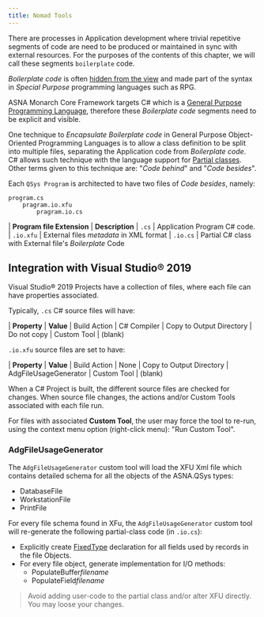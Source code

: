 ```yaml
---
title: Nomad Tools
---
```


There are processes in Application development where trivial repetitive segments of code are need to be produced or maintained in sync with external resources. For the purposes of the contents of this chapter, we will call these segments `boilerplate` code.

*Boilerplate code* is often [hidden from the view](/concepts/program-structure/rpg-language-support.html) and made part of the syntax in *Special Purpose* programming languages such as RPG.

ASNA Monarch Core Framework targets C# which is a [General Purpose Programming Language](https://en.wikipedia.org/wiki/General-purpose_programming_language), therefore these *Boilerplate code* segments need to be explicit and visible.

One technique to *Encapsulate Boilerplate code* in General Purpose Object-Oriented Programming Languages is to allow a class definition to be split into multiple files, separating the Application code from *Boilerplate code*. C# allows such technique with the language support for [Partial classes](https://docs.microsoft.com/en-us/dotnet/csharp/programming-guide/classes-and-structs/partial-classes-and-methods). Other terms given to this technique are: "*Code behind*" and "*Code besides*".

Each `QSys Program` is architected to have two files of *Code besides*, namely:

```
program.cs
    pragram.io.xfu
        pragram.io.cs
```

| **Program file Extension**   | **Description** 
| `.cs`           | Application Program C# code.
| `.io.xfu`       | External files *metadata* in XML format
| `.io.cs`        | Partial C# class with External file's *Boilerplate* Code


## Integration with Visual Studio&reg; 2019

Visual Studio&reg; 2019 Projects have a collection of files, where each file can have properties associated.

Typically, `.cs` C# source files will have:

| **Property**             | **Value**
| Build Action             | C# Compiler
| Copy to Output Directory | Do not copy
| Custom Tool              | (blank)

`.io.xfu` source files are set to have:

| **Property**             | **Value**
| Build Action             | None
| Copy to Output Directory | AdgFileUsageGenerator
| Custom Tool              | (blank)

When a C# Project is built, the different source files are checked for changes. When source file changes, the actions and/or Custom Tools associated with each file run.

For files with associated **Custom Tool**, the user may force the tool to re-run, using the context menu option (right-click menu): "Run Custom Tool".

### AdgFileUsageGenerator

The `AdgFileUsageGenerator` custom tool will load the XFU Xml file which contains detailed schema for all  the objects of the ASNA.QSys types:

- DatabaseFile
- WorkstationFile
- PrintFile

For every file schema found in XFu, the `AdgFileUsageGenerator` custom tool will re-generate the following partial-class code (in `.io.cs`):

- Explicitly create [FixedType](/concepts/program-structure/qsys-fixedtypes.html) declaration for all fields used by records in the file Objects.
- For every file object, generate implementation for I/O methods:
    - PopulateBuffer*filename*
    - PopulateField*filename*

> Avoid adding user-code to the partial class and/or alter XFU directly. You may loose your changes.